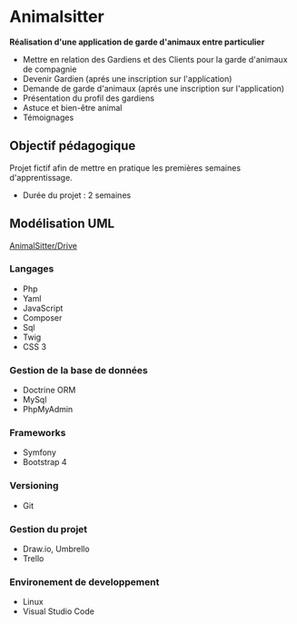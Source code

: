 # Animalsitter

**Réalisation d'une application de garde d'animaux entre particulier**

* Mettre en relation des Gardiens et des Clients pour la garde d'animaux de compagnie
* Devenir Gardien (aprés une inscription sur l'application)
* Demande de garde d'animaux (aprés une inscription sur l'application)
* Présentation du profil des gardiens
* Astuce et bien-être animal
* Témoignages

## Objectif pédagogique

Projet fictif afin de mettre en pratique les premières semaines d'apprentissage.

* Durée du projet : 2 semaines

## Modélisation UML
[AnimalSitter/Drive](https://drive.google.com/drive/folders/1RX_Gj8TAFplgcvTbHr34r6twUBIaHB4o?hl=fr)

### Langages
* Php
* Yaml
* JavaScript
* Composer
* Sql
* Twig
* CSS 3

### Gestion de la base de données
* Doctrine ORM
* MySql
* PhpMyAdmin

### Frameworks
* Symfony
* Bootstrap 4

### Versioning
* Git

### Gestion du projet
* Draw.io, Umbrello
* Trello

### Environement de developpement
* Linux
* Visual Studio Code
